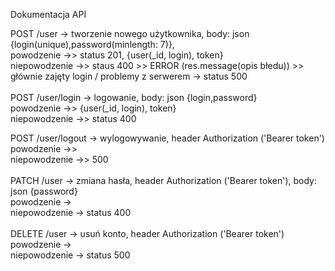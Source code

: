 Dokumentacja API

POST /user -> tworzenie nowego użytkownika, body: json {login(unique),password(minlength: 7)}, </br>
powodzenie ->> status 201, {user(_id, login), token} </br>
niepowodzenie ->> staus 400 >> ERROR (res.message(opis błedu)) >> głównie zajęty login / problemy z serwerem -> status 500 </br> </br>
POST /user/login -> logowanie, body: json {login,password}</br>
powodzenie ->> {user(_id, login), token}</br>
niepowodzenie ->> status 400</br>

POST /user/logout -> wylogowywanie, header Authorization ('Bearer token')</br>
powodzenie  ->></br>
niepowodzenie ->> 500</br>
</br>
PATCH /user -> zmiana hasła, header Authorization ('Bearer token'), body: json {password}</br>
powodzenie -> </br>
niepowodzenie -> status 400</br>
</br>
DELETE /user -> usuń konto, header Authorization ('Bearer token')</br>
powodzenie -></br>
niepowodzenie -> status 500</br>